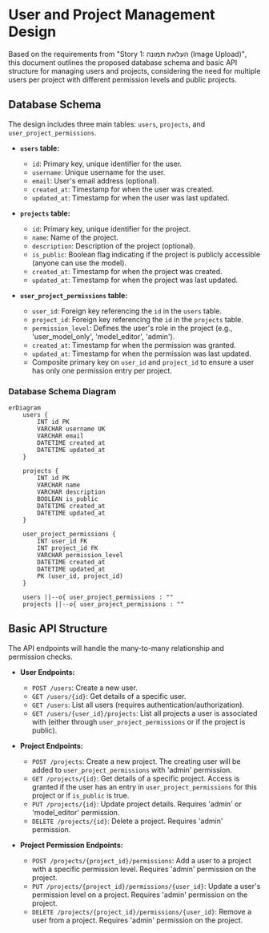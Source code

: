 # User and Project Management Design

Based on the requirements from "Story 1: העלאת תמונה (Image Upload)", this document outlines the proposed database schema and basic API structure for managing users and projects, considering the need for multiple users per project with different permission levels and public projects.

## Database Schema

The design includes three main tables: `users`, `projects`, and `user_project_permissions`.

*   **`users` table:**
    *   `id`: Primary key, unique identifier for the user.
    *   `username`: Unique username for the user.
    *   `email`: User's email address (optional).
    *   `created_at`: Timestamp for when the user was created.
    *   `updated_at`: Timestamp for when the user was last updated.

*   **`projects` table:**
    *   `id`: Primary key, unique identifier for the project.
    *   `name`: Name of the project.
    *   `description`: Description of the project (optional).
    *   `is_public`: Boolean flag indicating if the project is publicly accessible (anyone can use the model).
    *   `created_at`: Timestamp for when the project was created.
    *   `updated_at`: Timestamp for when the project was last updated.

*   **`user_project_permissions` table:**
    *   `user_id`: Foreign key referencing the `id` in the `users` table.
    *   `project_id`: Foreign key referencing the `id` in the `projects` table.
    *   `permission_level`: Defines the user's role in the project (e.g., 'user_model_only', 'model_editor', 'admin').
    *   `created_at`: Timestamp for when the permission was granted.
    *   `updated_at`: Timestamp for when the permission was last updated.
    *   Composite primary key on `user_id` and `project_id` to ensure a user has only one permission entry per project.

### Database Schema Diagram

```mermaid
erDiagram
    users {
        INT id PK
        VARCHAR username UK
        VARCHAR email
        DATETIME created_at
        DATETIME updated_at
    }

    projects {
        INT id PK
        VARCHAR name
        VARCHAR description
        BOOLEAN is_public
        DATETIME created_at
        DATETIME updated_at
    }

    user_project_permissions {
        INT user_id FK
        INT project_id FK
        VARCHAR permission_level
        DATETIME created_at
        DATETIME updated_at
        PK (user_id, project_id)
    }

    users ||--o{ user_project_permissions : ""
    projects ||--o{ user_project_permissions : ""
```

## Basic API Structure

The API endpoints will handle the many-to-many relationship and permission checks.

*   **User Endpoints:**
    *   `POST /users`: Create a new user.
    *   `GET /users/{id}`: Get details of a specific user.
    *   `GET /users`: List all users (requires authentication/authorization).
    *   `GET /users/{user_id}/projects`: List all projects a user is associated with (either through `user_project_permissions` or if the project is public).

*   **Project Endpoints:**
    *   `POST /projects`: Create a new project. The creating user will be added to `user_project_permissions` with 'admin' permission.
    *   `GET /projects/{id}`: Get details of a specific project. Access is granted if the user has an entry in `user_project_permissions` for this project or if `is_public` is true.
    *   `PUT /projects/{id}`: Update project details. Requires 'admin' or 'model_editor' permission.
    *   `DELETE /projects/{id}`: Delete a project. Requires 'admin' permission.

*   **Project Permission Endpoints:**
    *   `POST /projects/{project_id}/permissions`: Add a user to a project with a specific permission level. Requires 'admin' permission on the project.
    *   `PUT /projects/{project_id}/permissions/{user_id}`: Update a user's permission level on a project. Requires 'admin' permission on the project.
    *   `DELETE /projects/{project_id}/permissions/{user_id}`: Remove a user from a project. Requires 'admin' permission on the project.